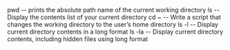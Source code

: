 pwd -- prints the absolute path name of the current working directory
ls -- Display the contents list of your current directory
cd ~ -- Write a script that changes the working directory to the user’s home directory
ls -l -- Display current directory contents in a long format
ls -la -- Display current directory contents, including hidden files using long format
